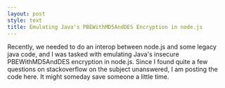 ```yaml
---
layout: post
style: text
title: Emulating Java's PBEWithMD5AndDES Encryption in node.js
---
```


Recently, we needed to do an interop between node.js and some legacy java code, and I was tasked with emulating Java's insecure PBEWithMD5AndDES encryption in node.js. Since I found quite a few questions on stackoverflow on the subject unanswered, I am posting the code here. It might someday save someone a little time.
<script src="https://gist.github.com/qzaidi/5401800.js"></script>
